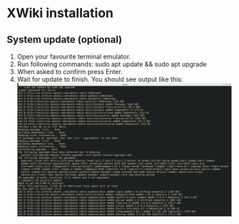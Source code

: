 # XWiki installation
## System update (optional)
1. Open your favourite terminal emulator.
2. Run following commands:
	sudo apt update && sudo apt upgrade
4. When asked to confirm press Enter.
3. Wait for update to finish. You should see output like this:
   ![System update](https://github.com/farid-cs/hpc-mid/blob/main/system-update.png)
